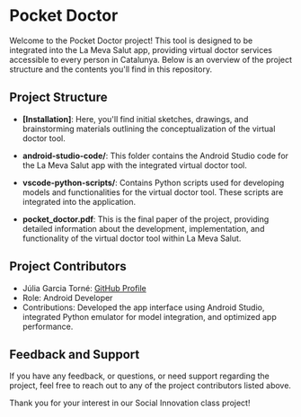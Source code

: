 # Pocket Doctor

Welcome to the Pocket Doctor project! This tool is designed to be integrated into the La Meva Salut app, providing virtual doctor services accessible to every person in Catalunya. Below is an overview of the project structure and the contents you'll find in this repository.

## Project Structure

- **[Installation]**: Here, you'll find initial sketches, drawings, and brainstorming materials outlining the conceptualization of the virtual doctor tool.

- **android-studio-code/**: This folder contains the Android Studio code for the La Meva Salut app with the integrated virtual doctor tool.
  
- **vscode-python-scripts/**: Contains Python scripts used for developing models and functionalities for the virtual doctor tool. These scripts are integrated into the application.
  
- **pocket_doctor.pdf**: This is the final paper of the project, providing detailed information about the development, implementation, and functionality of the virtual doctor tool within La Meva Salut.

## Project Contributors

-  Júlia Garcia Torné: [GitHub Profile](https://github.com/juliagartor)
  - Role: Android Developer
  - Contributions: Developed the app interface using Android Studio, integrated Python emulator for model integration, and optimized app performance.

## Feedback and Support

If you have any feedback, or questions, or need support regarding the project, feel free to reach out to any of the project contributors listed above.

Thank you for your interest in our Social Innovation class project!
